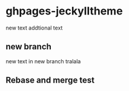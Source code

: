 # ghpages-jeckylltheme

new text
addtional text

## new branch

new text in new branch
tralala

## Rebase and merge test
